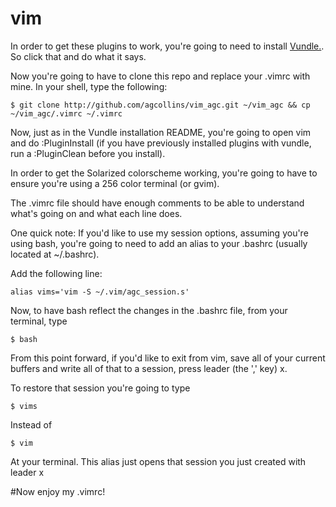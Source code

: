 # vim

In order to get these plugins to work, you're going to need to install [Vundle.](https://github.com/VundleVim/Vundle.vim). So click that and do what it says.

Now you're going to have to clone this repo and replace your .vimrc with mine. In your shell, type the following:

    $ git clone http://github.com/agcollins/vim_agc.git ~/vim_agc && cp ~/vim_agc/.vimrc ~/.vimrc 

Now, just as in the Vundle installation README, you're going to open vim and do :PluginInstall (if you have previously installed plugins with vundle, run a :PluginClean before you install).

In order to get the Solarized colorscheme working, you're going to have to ensure you're using a 256 color terminal (or gvim).

The .vimrc file should have enough comments to be able to understand what's going on and what each line does.

One quick note:
  If you'd like to use my session options, assuming you're using bash, you're going to need to add an alias to your .bashrc (usually located at ~/.bashrc). 

  Add the following line:

    alias vims='vim -S ~/.vim/agc_session.s'

  Now, to have bash reflect the changes in the .bashrc file, from your terminal, type
    
    $ bash

  From this point forward, if you'd like to exit from vim, save all of your current buffers and write all of that to a session, press leader (the ',' key) x.

  To restore that session you're going to type

    $ vims

  Instead of 

    $ vim

  At your terminal. This alias just opens that session you just created with leader x

#Now enjoy my .vimrc!
